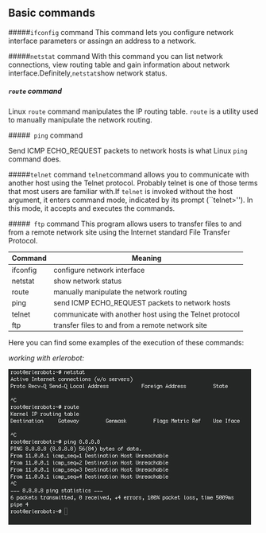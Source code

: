 ## Basic commands


#####`ifconfig` command
This command lets you configure network interface parameters or assingn an address to a network.

#####`netstat` command
With this command you can list network connections, view routing table and gain information about network interface.Definitely,`netstat`show network status.

##### `route` command
Linux `route` command manipulates the IP routing table. `route` is a utility used to manually manipulate the network routing.

#####` ping` command

Send ICMP ECHO_REQUEST packets to network hosts is what Linux `ping` command does.

#####`telnet` command
`telnet`command allows you to communicate with another host using the Telnet protocol. Probably telnet is one of those terms that most users are familiar with.If `telnet` is invoked without the host argument, it enters command mode, indicated by its prompt (``telnet>'').  In this mode, it accepts and executes the commands.

#####` ftp` command
This program allows users to transfer files to and from a remote network site using the Internet standard File Transfer Protocol.


|**Command**|**Meaning**|
|-------------|------------|
|ifconfig |configure network interface|
|netstat | show network status|
|route|manually manipulate the network routing|
|ping|send ICMP ECHO_REQUEST packets to network hosts|
|telnet|communicate with another host using the Telnet protocol|
|ftp|transfer files to and from a remote network site|

Here you can find some examples of the execution of these commands:

*working with erlerobot:*

![commands](img1/command.jpg)
